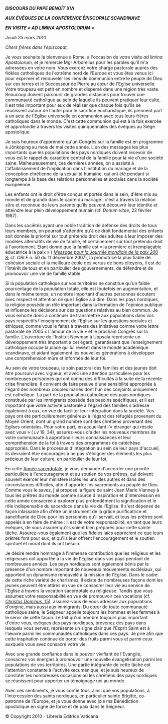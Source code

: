 ***DISCOURS DU PAPE BENOÎT XVI***

***AUX ÉVÊQUES DE LA CONFÉRENCE ÉPISCOPALE SCANDINAVE***

***EN VISITE « AD LIMINA APOSTOLORUM »***

*Jeudi 25 mars 2010*

*Chers frères dans l'épiscopat,*

Je vous souhaite la bienvenue à Rome, à l'occasion de votre visite *ad limina Apostolorum,* et je remercie Mgr Arborelius pour les paroles qu'il m'a adressées en votre nom. Vous exercez votre charge pastorale auprès des fidèles catholiques de l'extrême nord de l'Europe et vous êtes venus ici pour exprimer et renouveler les liens de communion entre le peuple de Dieu sur ces terres et le Successeur de Pierre au cœur de l'Eglise universelle. Votre troupeau est petit en nombre et dispersé dans une région très vaste. Beaucoup doivent parcourir de grandes distances pour trouver une communauté catholique au sein de laquelle ils peuvent pratiquer leur culte. Il est très important pour eux de réaliser que chaque fois qu'ils se réunissent autour de l'autel pour le sacrifice eucharistique, ils prennent part à un acte de l'Eglise universelle en communion avec tous leurs frères catholiques dans le monde. C'est cette communion qui est à la fois exercée et approfondie à travers les visites quinquennales des évêques au Siège apostolique.

Je suis heureux d'apprendre qu'un Congrès sur la famille est en programme à Jönköping au mois de mai cette année. L'un des messages les plus importants que les populations des pays nordiques doivent recevoir de vous est le rappel du caractère central de la famille pour la vie d'une société saine. Malheureusement, ces dernières années, on a assisté à l'affaiblissement de l'implication dans l'institution du mariage et de la conception chrétienne de la sexualité humaine, qui ont été pendant si longtemps à la base des relations personnelles et sociales dans la société européenne.

Les enfants ont le droit d'être conçus et portés dans le sein, d'être mis au monde et de grandir dans le cadre du mariage : c'est à travers la relation sûre et reconnue de leurs parents qu'ils peuvent découvrir leur identité et atteindre leur plein développement humain (cf. *Donum vitae*, 22 février 1987).

Dans les sociétés ayant une noble tradition de défense des droits de tous leurs membres, on pourrait s'attendre qu'à ce droit fondamental des enfants soit donnée la priorité sur tout prétendu droit des adultes à leur imposer des modèles alternatifs de vie de famille, et certainement sur tout prétendu droit à l'avortement. Etant donné que la famille est « la première et irremplaçable éducatrice à la paix » ( [*Message pour la Journée mondiale de la paix 200* 8](/content/benedict-xvi/fr/messages/peace/documents/hf_ben-xvi_mes_20071208_xli-world-day-peace.html); cf. *ORLF* n. 50 du 11 décembre 2007), la promotrice la plus fiable de cohésion sociale et la meilleure école des vertus de bons citoyens, il est de l'intérêt de tous et en particulier des gouvernements, de défendre et de promouvoir une vie de famille stable.

Si la population catholique sur vos territoires ne constitue qu'un faible pourcentage de la population totale, elle est toutefois en augmentation, et dans le même temps, un nombre important d'autres personnes écoutent avec respect et attention ce que l'Eglise a à dire. Dans les pays nordiques, la religion possède un rôle important dans la formation de l'opinion publique et influence les décisions sur des questions relatives au bien commun. Je vous exhorte donc à continuer de transmettre aux populations dans vos pays respectifs l'enseignement de l'Eglise sur les questions sociales et éthiques, comme vous le faites à travers des initiatives comme votre lettre pastorale de 2005 « L'amour de la vie » et le prochain Congrès sur la famille. L'ouverture de l'Institut Newman à Uppsala représente un développement très important à cet égard, garantissant que l'enseignement catholique occupe la place qui lui revient dans le monde académique scandinave, et aidant également les nouvelles générations à développer une compréhension mûre et informée de leur foi.

Au sein de votre troupeau, le soin pastoral des familles et des jeunes doit être poursuivi avec vigueur, et avec une attention particulière pour les nombreuses personnes qui ont connu des difficultés à la suite de la récente crise financière. Il convient de faire preuve d'une sensibilité appropriée à l'égard des nombreux couples mariés dont l'un des conjoints uniquement est catholique. La part de la population catholique des pays nordiques constituée par les immigrants possède des besoins spécifiques, et il est important que votre activité pastorale à l'égard des familles s'adresse également à eux, en vue de faciliter leur intégration dans la société. Vos pays ont été particulièrement généreux à l'égard des réfugiés provenant du Moyen Orient, dont un grand nombre sont des chrétiens provenant des Eglises orientales. Pour votre part, en accueillant l'« étranger qui réside avec vous » ( *Lv* 19, 34), assurez-vous d'aider les nouveaux membres de votre communauté à approfondir leurs connaissances et leur compréhension de la foi à travers des programmes de catéchèse appropriés. Dans le processus d'intégration au sein de leur pays d'accueil, ils devraient être encouragés à ne pas s'éloigner des éléments les plus précieux de leur culture, en particulier de leur foi.

En cette [Année sacerdotale](http://www.vatican.va/special/anno_sac/index_fr.html), je vous demande d'accorder une priorité particulière à l'encouragement et au soutien de vos prêtres, qui doivent souvent exercer leur ministère isolés les uns des autres et dans des circonstances difficiles, afin d'apporter les sacrements au peuple de Dieu. Comme vous le savez, j'ai proposé la figure de saint Jean Marie Vianney à tous les prêtres du monde comme source d'inspiration et d'intercession en cette année consacrée à explorer plus profondément la signification et le rôle indispensable du sacerdoce dans la vie de l'Eglise. Il s'est dépensé de façon inlassable afin d'être un instrument de la grâce purificatrice et sanctifiante de Dieu pour les personnes qu'il servait, et tous les prêtres sont appelés à en faire de même : il est de votre responsabilité, en tant que leurs évêques, de vous assurer qu'ils soient bien préparés pour cette sainte tâche. Assurez-vous également que les fidèles laïcs apprécient ce que leurs prêtres font pour eux, et qu'ils leur offrent l'encouragement et le soutien spirituel et moral dont ils ont besoin.

Je désire rendre hommage à l'immense contribution que les religieux et les religieuses ont apportée à la vie de l'Eglise dans vos pays pendant de nombreuses années. Les pays nordiques sont également bénis par la présence d'un nombre important de nouveaux mouvements ecclésiaux, qui apportent un dynamisme renouvelé à la mission de l'Eglise. Dans le cadre de cette riche variété de charismes, il existe de nombreuses façons dont les jeunes peuvent être attirés en vue de consacrer leur vie au service de l'Eglise à travers la vocation sacerdotale ou religieuse. Tandis que vous assumez votre responsabilité en vue de promouvoir ces vocations (cf. [*Christus Dominus,* 15](http://www.vatican.va/archive/hist_councils/ii_vatican_council/documents/vat-ii_decree_19651028_christus-dominus_fr.html#15.)), assurez-vous de vous adresser aux populations d'origine, mais aussi aux immigrants. Du cœur de toute communauté catholique saine, le Seigneur appelle toujours les hommes et les femmes à le servir de cette façon. Le fait qu'un nombre toujours plus important d'entre vous, évêques des pays nordiques, provenez des pays dans lesquels vous servez, représente un signe clair que l'Esprit Saint est à l'œuvre parmi les communautés catholiques dans ces pays. Je prie afin que cette inspiration continue de porter des fruits parmi vous et parmi ceux auxquels vous avez consacré votre vie.

Avec une grande confiance dans le pouvoir vivifiant de l'Evangile, consacrez vos énergies à promouvoir une nouvelle évangélisation parmi les populations de vos territoires. Une partie intégrante de cette tâche est l'attention constante à l'activité œcuménique, et je suis heureux de constater les nombreuses occasions où les chrétiens des pays nordiques se réunissent pour apporter un témoignage uni au monde.

Avec ces sentiments, je vous confie tous, ainsi que vos populations, à l'intercession des saints nordiques, en particulier sainte Brigitte, co-patronne de l'Europe, et je vous donne avec joie ma Bénédiction apostolique en signe de force et de paix dans le Seigneur.

© Copyright 2010 - Libreria Editrice Vaticana